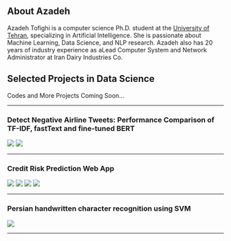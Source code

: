 ## About Azadeh

Azadeh Tofighi is a computer science Ph.D. student at the [University of Tehran](https://ut.ac.ir/en), specializing in Artificial Intelligence. She is passionate about Machine Learning, Data Science, and NLP research. Azadeh also has 20 years of industry experience as aLead Computer System and Network Administrator at Iran Dairy Industries Co.

## Selected Projects in Data Science 
Codes and More Projects Coming Soon...

---

### Detect Negative Airline Tweets: Performance Comparison of TF-IDF, fastText and fine-tuned BERT

[![](https://img.shields.io/badge/Python-white?logo=Python)](#) [![](https://img.shields.io/badge/Jupyter-white?logo=Jupyter)](#)

---

### Credit Risk Prediction Web App 


[![](https://img.shields.io/badge/Python-white?logo=Python)](#) [![](https://img.shields.io/badge/Jupyter-white?logo=Jupyter)](#) [![](https://img.shields.io/badge/Google-white?logo=Google)](#) [![](https://img.shields.io/badge/MongoDB-white?logo=mongodb)](#) 

---

### Persian handwritten character recognition using SVM

[![](https://img.shields.io/badge/Python-white?logo=Python)](#) 


---
